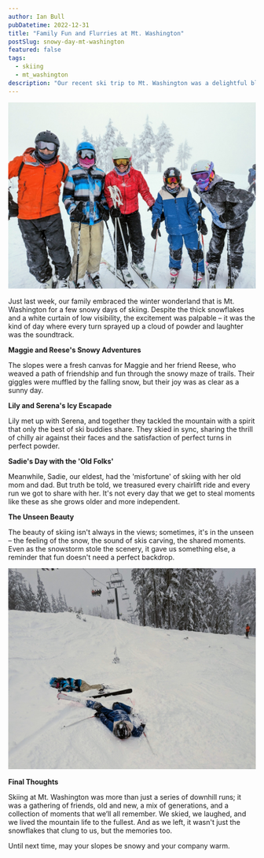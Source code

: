 ```yaml
---
author: Ian Bull
pubDatetime: 2022-12-31
title: "Family Fun and Flurries at Mt. Washington"
postSlug: snowy-day-mt-washington
featured: false
tags:
  - skiing
  - mt_washington
description: "Our recent ski trip to Mt. Washington was a delightful blend of family, friends, and flurries, creating cherished memories amidst a snowy backdrop that turned low visibility into high spirits and fun."
---
```


![Snowy Day](./snowy-day.jpeg)

Just last week, our family embraced the winter wonderland that is Mt. Washington for a few snowy days of skiing. Despite the thick snowflakes and a white curtain of low visibility, the excitement was palpable – it was the kind of day where every turn sprayed up a cloud of powder and laughter was the soundtrack.

**Maggie and Reese's Snowy Adventures**

The slopes were a fresh canvas for Maggie and her friend Reese, who weaved a path of friendship and fun through the snowy maze of trails. Their giggles were muffled by the falling snow, but their joy was as clear as a sunny day.

**Lily and Serena's Icy Escapade**

Lily met up with Serena, and together they tackled the mountain with a spirit that only the best of ski buddies share. They skied in sync, sharing the thrill of chilly air against their faces and the satisfaction of perfect turns in perfect powder.

**Sadie's Day with the 'Old Folks'**

Meanwhile, Sadie, our eldest, had the 'misfortune' of skiing with her old mom and dad. But truth be told, we treasured every chairlift ride and every run we got to share with her. It's not every day that we get to steal moments like these as she grows older and more independent.

**The Unseen Beauty**

The beauty of skiing isn't always in the views; sometimes, it's in the unseen – the feeling of the snow, the sound of skis carving, the shared moments. Even as the snowstorm stole the scenery, it gave us something else, a reminder that fun doesn't need a perfect backdrop.

![Down not Out](./down-not-out.jpeg)

**Final Thoughts**

Skiing at Mt. Washington was more than just a series of downhill runs; it was a gathering of friends, old and new, a mix of generations, and a collection of moments that we’ll all remember. We skied, we laughed, and we lived the mountain life to the fullest. And as we left, it wasn't just the snowflakes that clung to us, but the memories too.

Until next time, may your slopes be snowy and your company warm.
